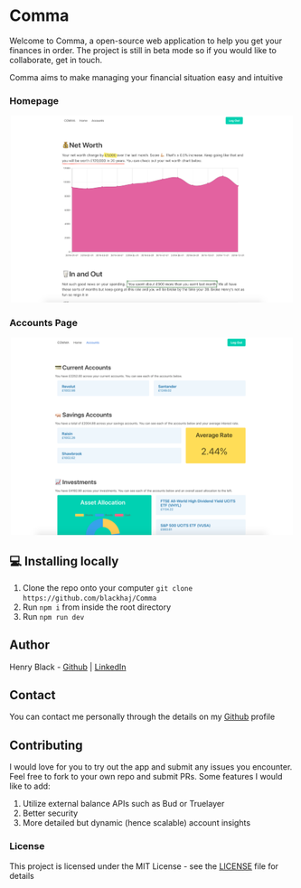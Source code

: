 # Comma
Welcome to Comma, a open-source web application to help you get your finances in order. The project is still in beta mode so if you would like to collaborate, get in touch.

Comma aims to make managing your financial situation easy and intuitive

### Homepage
<p align="center">
<img src="./screenshots/Home.png" width="500"  >
</p>

### Accounts Page
<p align="center">
<img src="./screenshots/Accounts.png" width="500">
</p>

## 💻 Installing locally 
1. Clone the repo onto your computer `git clone https://github.com/blackhaj/Comma`
2. Run `npm i` from inside the root directory
3. Run `npm run dev`

## Author
Henry Black - [Github](https://github.com/blackhaj) | [LinkedIn](https://www.linkedin.com/in/henryblack1/)  

## Contact
You can contact me personally through the details on my [Github](https://github.com/blackhaj) profile

## Contributing
I would love for you to try out the app and submit any issues you encounter. Feel free to fork to your own repo and submit PRs. Some features I would like to add:
1. Utilize external balance APIs such as Bud or Truelayer
2. Better security
3. More detailed but dynamic (hence scalable) account insights

### License
This project is licensed under the MIT License - see the [LICENSE](LICENSE) file for details
